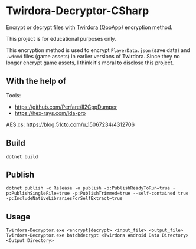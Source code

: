 # Twirdora-Decryptor-CSharp

Encrypt or decrypt files with [Twirdora](https://www.taptap.cn/app/212893) ([QooApp](https://apps.qoo-app.com/app/19984)) encryption method.

This project is for educational purposes only.

This encryption method is used to encrypt `PlayerData.json` (save data) and `.wdnmd` files (game assets) in earlier versions of Twirdora. Since they no longer encrypt game assets, I think it's moral to disclose this project.

## With the help of

Tools:

-   <https://github.com/Perfare/Il2CppDumper>
-   <https://hex-rays.com/ida-pro>

AES.cs: <https://blog.51cto.com/u_15067234/4312706>

## Build

```shell
dotnet build
```

## Publish

```shell
dotnet publish -c Release -o publish -p:PublishReadyToRun=true -p:PublishSingleFile=true -p:PublishTrimmed=true --self-contained true -p:IncludeNativeLibrariesForSelfExtract=true
```

## Usage

```shell
Twirdora-Decryptor.exe <encrypt|decrypt> <input_file> <output_file>
Twirdora-Decryptor.exe batchdecrypt <Twirdora Android Data Directory> <Output Directory>
```
